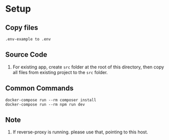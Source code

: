 # Setup

## Copy files
```
.env-example to .env
```

## Source Code

1. For existing app, create `src` folder at the root of this directory, then copy all files from existing project to the `src` folder.

## Common Commands
```
docker-compose run --rm composer install
docker-compose run --rm npm run dev
```

## Note
1. If reverse-proxy is running. please use that, pointing to this host.